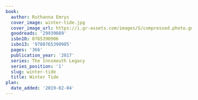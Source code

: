 ```yaml
---
book:
  author: Ruthanna Emrys
  cover_image: winter-tide.jpg
  cover_image_url: https://i.gr-assets.com/images/S/compressed.photo.goodreads.com/books/1463670456l/29939089._SX98_.jpg
  goodreads: '29939089'
  isbn10: 0765390906
  isbn13: '9780765390905'
  pages: '366'
  publication_year: '2017'
  series: The Innsmouth Legacy
  series_position: '1'
  slug: winter-tide
  title: Winter Tide
plan:
  date_added: '2019-02-04'
---
```

